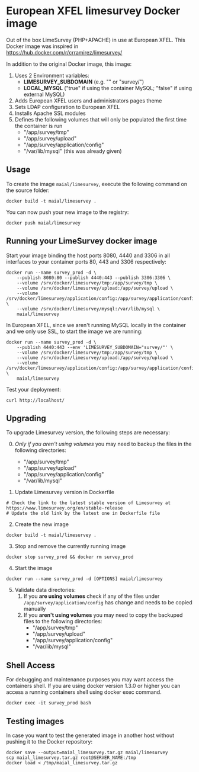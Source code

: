 European XFEL limesurvey Docker image
=====================================

Out of the box LimeSurvey (PHP+APACHE) in use at European XFEL. 
This Docker image was inspired in https://hub.docker.com/r/crramirez/limesurvey/

In addition to the original Docker image, this image:

1. Uses 2 Environment variables:
    * **LIMESURVEY_SUBDOMAIN** (e.g. "" or "survey/")
    * **LOCAL_MYSQL** ("true" if using the container MySQL; "false" if using external MySQL) 
2. Adds European XFEL users and administrators pages theme
3. Sets LDAP configuration to European XFEL
4. Installs Apache SSL modules
5. Defines the following volumes that will only be populated the first time the container is run
    * "/app/survey/tmp"
    * "/app/survey/upload"
    * "/app/survey/application/config"
    * "/var/lib/mysql" (this was already given)

## Usage

To create the image ```maial/limesurvey```, execute the following command on the source folder:
```
docker build -t maial/limesurvey .
```
You can now push your new image to the registry:
```
docker push maial/limesurvey
```

## Running your LimeSurvey docker image

Start your image binding the host ports 8080, 4440 and 3306 in all interfaces to your container ports 80, 443 and 3306 respectively:
```
docker run --name survey_prod -d \
	--publish 8080:80 --publish 4440:443 --publish 3306:3306 \
	--volume /srv/docker/limesurvey/tmp:/app/survey/tmp \
	--volume /srv/docker/limesurvey/upload:/app/survey/upload \
	--volume /srv/docker/limesurvey/application/config:/app/survey/application/config \
	--volume /srv/docker/limesurvey/mysql:/var/lib/mysql \
	maial/limesurvey
```

In European XFEL, since we aren't running MySQL locally in the container and we only use SSL, to start the image we are running:
```
docker run --name survey_prod -d \
	--publish 4440:443 --env 'LIMESURVEY_SUBDOMAIN="survey/"' \
	--volume /srv/docker/limesurvey/tmp:/app/survey/tmp \
	--volume /srv/docker/limesurvey/upload:/app/survey/upload \
	--volume /srv/docker/limesurvey/application/config:/app/survey/application/config \
	maial/limesurvey
```

Test your deployment:
```
curl http://localhost/
```

## Upgrading

To upgrade Limesurvey version, the following steps are necessary:

0. *Only if you aren't using volumes* you may need to backup the files in the following directories:
    * "/app/survey/tmp"
    * "/app/survey/upload"
    * "/app/survey/application/config"
    * "/var/lib/mysql"

1. Update Limesurvey version in Dockerfile
```
# Check the link to the latest stable version of Limesurvey at https://www.limesurvey.org/en/stable-release
# Update the old link by the latest one in Dockerfile file
```

2. Create the new image
```
docker build -t maial/limesurvey .
```

3. Stop and remove the currently running image
```
docker stop survey_prod && docker rm survey_prod
```

4. Start the image
```
docker run --name survey_prod -d [OPTIONS] maial/limesurvey
```

5. Validate data directories:
    1. If you **are using volumes** check if any of the files under ```/app/survey/application/config``` has change and needs to be copied manually
    2. If you **aren't using volumes** you may need to copy the backuped files to the following directories:
        * "/app/survey/tmp"
        * "/app/survey/upload"
        * "/app/survey/application/config"
        * "/var/lib/mysql"


## Shell Access

For debugging and maintenance purposes you may want access the containers shell. 
If you are using docker version 1.3.0 or higher you can access a running containers shell using docker exec command.
```
docker exec -it survey_prod bash
```

## Testing images

In case you want to test the generated image in another host without pushing it to the Docker repository:
```
docker save --output=maial_limesurvey.tar.gz maial/limesurvey
scp maial_limesurvey.tar.gz root@SERVER_NAME:/tmp
docker load < /tmp/maial_limesurvey.tar.gz
```
